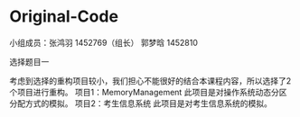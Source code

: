 # Original-Code

小组成员：张鸿羽 1452769（组长）
         郭梦晗 1452810

选择题目一

考虑到选择的重构项目较小，我们担心不能很好的结合本课程内容，所以选择了2个项目进行重构。
项目1：MemoryManagement
      此项目是对操作系统动态分区分配方式的模拟。
项目2：考生信息系统
      此项目是对考生信息系统的模拟。

